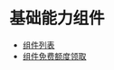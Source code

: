 # 基础能力组件

- [组件列表](https://cloud.baidu.com/doc/AppBuilder/s/Glqb6dfiz#3%E3%80%81%E5%BC%80%E9%80%9A%E7%BB%84%E4%BB%B6%E6%9C%8D%E5%8A%A1)
- [组件免费额度领取](https://console.bce.baidu.com/ai-engine/old/#/ai/ocr/overview/resource/list)